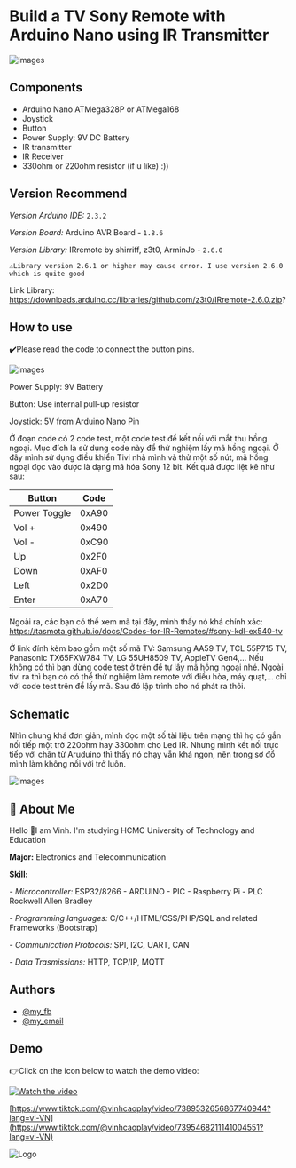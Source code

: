 
# Build a TV Sony Remote with Arduino Nano using IR Transmitter

![images](https://github.com/VinhCao09/Making_a_RemoteTVSony/blob/main/images/1.jpg)

## Components
- Arduino Nano ATMega328P or ATMega168
- Joystick
- Button
- Power Supply: 9V DC Battery
- IR transmitter
- IR Receiver
- 330ohm or 220ohm resistor (if u like) :))

## Version Recommend
*Version Arduino IDE:*
`2.3.2`

*Version Board:* Arduino AVR Board - `1.8.6`

*Version Library:* IRremote by shirriff, z3t0, ArminJo - `2.6.0`

`⚠️Library version 2.6.1 or higher may cause error. I use version 2.6.0 which is quite good`

Link Library: https://downloads.arduino.cc/libraries/github.com/z3t0/IRremote-2.6.0.zip?

## How to use

✔️Please read the code to connect the button pins.

![images](https://github.com/VinhCao09/Making_a_RemoteTVSony/blob/main/images/3.jpg)

Power Supply: 9V Battery

Button: Use internal pull-up resistor

Joystick: 5V from Arduino Nano Pin

Ở đoạn code có 2 code test, một code test để kết nối với mắt thu hồng ngoại. Mục đích là sử dụng code này để thử nghiệm lấy mã hồng ngoại. Ở đây mình sử dụng điều khiển Tivi nhà mình và thử một số nút, mã hồng ngoại đọc vào được là dạng mã hóa Sony 12 bit. Kết quả được liệt kê như sau:

Button |Code | 
--- | --- |
Power Toggle | 0xA90 |
Vol + | 0x490 |
Vol - | 0xC90 |
Up | 0x2F0 |
Down | 0xAF0 |
Left| 0x2D0 |
Enter | 0xA70 |

Ngoài ra, các bạn có thể xem mã tại đây, mình thấy nó khá chính xác: https://tasmota.github.io/docs/Codes-for-IR-Remotes/#sony-kdl-ex540-tv

Ở link đính kèm bao gồm một số mã TV: Samsung AA59 TV, TCL 55P715 TV, Panasonic TX65FXW784 TV, LG 55UH8509 TV, AppleTV Gen4,... Nếu không có thì bạn dùng code test ở trên để tự lấy mã hồng ngoại nhé. Ngoài tivi ra thì bạn có có thể thử nghiệm làm remote với điều hòa, máy quạt,... chỉ với code test trên để lấy mã. Sau đó lập trình cho nó phát ra thôi.

## Schematic

Nhìn chung khá đơn giản, mình đọc một số tài liệu trên mạng thì họ có gắn nối tiếp một trở 220ohm hay 330ohm cho Led IR. Nhưng mình kết nối trực tiếp với chân từ Aruduino thì thấy nó chạy vẫn khá ngon, nên trong sơ đồ mình làm không nối với trở luôn.

![images](https://github.com/VinhCao09/Making_a_RemoteTVSony/blob/main/images/4.jpg)

## 🚀 About Me
Hello 👋I am Vinh. I'm studying HCMC University of Technology and Education

**Major:** Electronics and Telecommunication

**Skill:** 

*- Microcontroller:* ESP32/8266 - ARDUINO - PIC - Raspberry Pi - PLC Rockwell Allen Bradley

*- Programming languages:* C/C++/HTML/CSS/PHP/SQL and
related Frameworks (Bootstrap)

*- Communication Protocols:* SPI, I2C, UART, CAN

*- Data Trasmissions:* HTTP, TCP/IP, MQTT
## Authors

- [@my_fb](https://www.facebook.com/vcao.vn)
- [@my_email](contact@vinhcaodatabase.com)

## Demo

👉Click on the icon below to watch the demo video:

[![Watch the video](https://media3.giphy.com/media/A7LF3J4uMJQ4r8ApLg/giphy.gif?cid=6c09b95275l1l3krhehcppcrgllmv64r7jd6py964efin2av&ep=v1_internal_gif_by_id&rid=giphy.gif&ct=s)](https://www.tiktok.com/@vinhcaoplay/video/7395468211141004551?lang=vi-VN)

[https://www.tiktok.com/@vinhcaoplay/video/7389532656867740944?lang=vi-VN](https://www.tiktok.com/@vinhcaoplay/video/7395468211141004551?lang=vi-VN)


![Logo](https://codingninja.asia/images/codeninjalogo.png)

